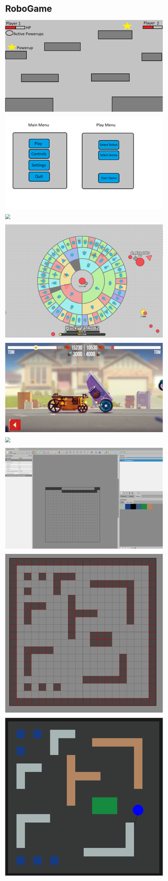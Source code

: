 # RoboGame
![](images/Design_Jonathan.png)

![](images/Menu_Jonathan.png) 

![](images/Roboter_Jonathan.jpg)

![](images/Tank_Matthias.png)

![](images/Cats_Matthias.png)

![](images/Design_Amina.png)

![](images/Tiled_Window.png)

![](images/Tiled_Struktur.png)

![](images/Game_Design.png) 
